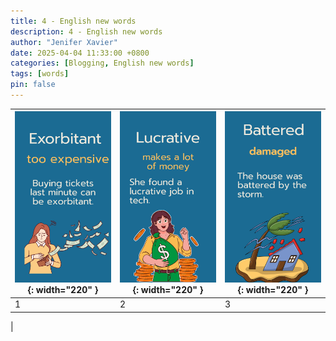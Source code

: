 ```yaml
---
title: 4 - English new words
description: 4 - English new words
author: "Jenifer Xavier"
date: 2025-04-04 11:33:00 +0800
categories: [Blogging, English new words]
tags: [words]
pin: false
---
```


| ![Idioms](/assets/img/4-english-new-words/1.png){: width="220" } | ![Idioms](/assets/img/4-english-new-words/2.png){: width="220" } | ![Idioms](/assets/img/4-english-new-words/3.png){: width="220" } |
| ---------------------------------------------------------------- | ---------------------------------------------------------------- | ---------------------------------------------------------------- |
| 1                                                                | 2                                                                | 3                                                                |

|
